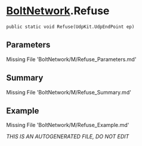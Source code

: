 # [BoltNetwork](Types/BoltNetwork.md).Refuse
`public static void Refuse(UdpKit.UdpEndPoint ep)`
## Parameters
Missing File 'BoltNetwork/M/Refuse_Parameters.md'
## Summary
Missing File 'BoltNetwork/M/Refuse_Summary.md'
## Example
Missing File 'BoltNetwork/M/Refuse_Example.md'

*THIS IS AN AUTOGENERATED FILE, DO NOT EDIT*
